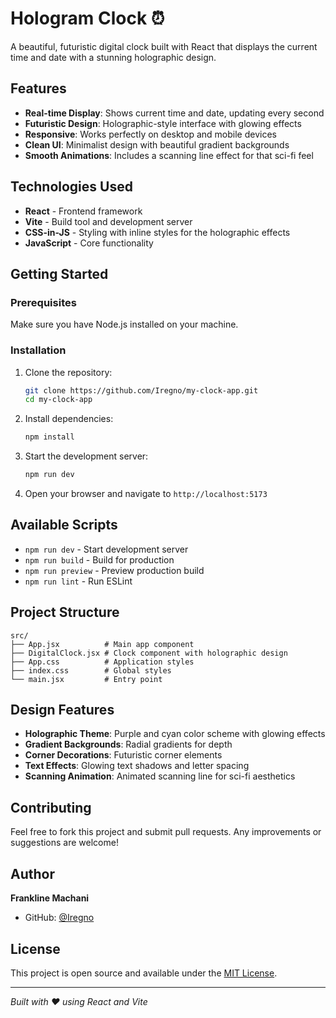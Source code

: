 # Hologram Clock ⏰

A beautiful, futuristic digital clock built with React that displays the current time and date with a stunning holographic design.

## Features

- **Real-time Display**: Shows current time and date, updating every second
- **Futuristic Design**: Holographic-style interface with glowing effects
- **Responsive**: Works perfectly on desktop and mobile devices
- **Clean UI**: Minimalist design with beautiful gradient backgrounds
- **Smooth Animations**: Includes a scanning line effect for that sci-fi feel

## Technologies Used

- **React** - Frontend framework
- **Vite** - Build tool and development server
- **CSS-in-JS** - Styling with inline styles for the holographic effects
- **JavaScript** - Core functionality

## Getting Started

### Prerequisites

Make sure you have Node.js installed on your machine.

### Installation

1. Clone the repository:
   ```bash
   git clone https://github.com/Iregno/my-clock-app.git
   cd my-clock-app
   ```

2. Install dependencies:
   ```bash
   npm install
   ```

3. Start the development server:
   ```bash
   npm run dev
   ```

4. Open your browser and navigate to `http://localhost:5173`

## Available Scripts

- `npm run dev` - Start development server
- `npm run build` - Build for production
- `npm run preview` - Preview production build
- `npm run lint` - Run ESLint

## Project Structure

```
src/
├── App.jsx          # Main app component
├── DigitalClock.jsx # Clock component with holographic design
├── App.css          # Application styles
├── index.css        # Global styles
└── main.jsx         # Entry point
```

## Design Features

- **Holographic Theme**: Purple and cyan color scheme with glowing effects
- **Gradient Backgrounds**: Radial gradients for depth
- **Corner Decorations**: Futuristic corner elements
- **Text Effects**: Glowing text shadows and letter spacing
- **Scanning Animation**: Animated scanning line for sci-fi aesthetics

## Contributing

Feel free to fork this project and submit pull requests. Any improvements or suggestions are welcome!

## Author

**Frankline Machani**
- GitHub: [@Iregno](https://github.com/Iregno)

## License

This project is open source and available under the [MIT License](LICENSE).

---

*Built with ❤️ using React and Vite*
